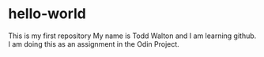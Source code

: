 # hello-world
This is my first repository
My name is Todd Walton and I am learning github.
I am doing this as an assignment in the Odin Project.
